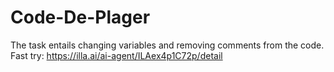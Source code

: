 # Code-De-Plager
The task entails changing variables and removing comments from the code.
Fast try: https://illa.ai/ai-agent/ILAex4p1C72p/detail
